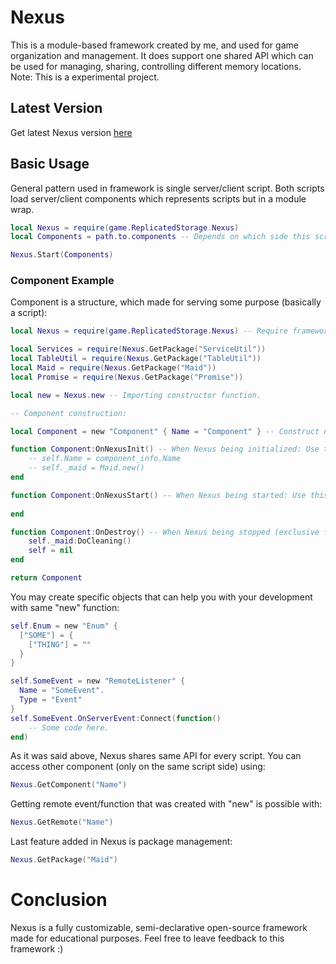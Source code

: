# Nexus
This is a module-based framework created by me, and used for game organization and management.
It does support one shared API which can be used for managing, sharing, controlling different memory locations.
Note: This is a experimental project.
## Latest Version
Get latest Nexus version [here](https://www.roblox.com/library/9843212996/Nexus)
## Basic Usage
General pattern used in framework is single server/client script. Both scripts load server/client components which represents scripts but in a module wrap.
```lua
local Nexus = require(game.ReplicatedStorage.Nexus)
local Components = path.to.components -- Depends on which side this script belongs

Nexus.Start(Components)
```
### Component Example
Component is a structure, which made for serving some purpose (basically a script):
```lua
local Nexus = require(game.ReplicatedStorage.Nexus) -- Require framework.

local Services = require(Nexus.GetPackage("ServiceUtil"))
local TableUtil = require(Nexus.GetPackage("TableUtil"))
local Maid = require(Nexus.GetPackage("Maid"))
local Promise = require(Nexus.GetPackage("Promise"))

local new = Nexus.new -- Importing constructor function.

-- Component construction:

local Component = new "Component" { Name = "Component" } -- Construct new Component

function Component:OnNexusInit() -- When Nexus being initialized: Use this for creating events, constants, enums, e.t.c
    -- self.Name = component_info.Name
    -- self._maid = Maid.new()
end

function Component:OnNexusStart() -- When Nexus being started: Use this for game logic, math operations, e.t.c
	
end

function Component:OnDestroy() -- When Nexus being stopped (exclusive for client-side): Add tasks to self._maid for terminating memory leaks
    self._maid:DoCleaning()
    self = nil
end

return Component
```
You may create specific objects that can help you with your development with same "new" function:
```lua
self.Enum = new "Enum" {
  ["SOME"] = {
    ["THING"] = ""
  }
}
```
```lua
self.SomeEvent = new "RemoteListener" {
  Name = "SomeEvent".
  Type = "Event"
}
self.SomeEvent.OnServerEvent:Connect(function()
    -- Some code here.
end)
```
As it was said above, Nexus shares same API for every script.
You can access other component (only on the same script side) using: 
```lua
Nexus.GetComponent("Name")
```
Getting remote event/function that was created with "new" is possible with:
```lua
Nexus.GetRemote("Name")
```
Last feature added in Nexus is package management:
```lua
Nexus.GetPackage("Maid")
```
# Conclusion
Nexus is a fully customizable, semi-declarative open-source framework made for educational purposes.
Feel free to leave feedback to this framework :)
